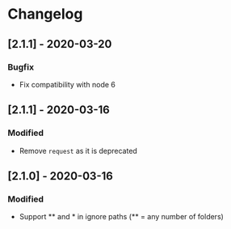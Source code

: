 # Changelog

## [2.1.1] - 2020-03-20

### Bugfix
- Fix compatibility with node 6


## [2.1.1] - 2020-03-16

### Modified
- Remove `request` as it is deprecated


## [2.1.0] - 2020-03-16

### Modified
- Support ** and * in ignore paths (** = any number of folders)

